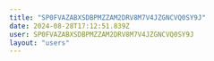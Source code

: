 ```yaml
---
title: "SP0FVAZABXSDBPMZZAM2DRV8M7V4JZGNCVQ0SY9J"
date: 2024-08-28T17:12:51.839Z
user: SP0FVAZABXSDBPMZZAM2DRV8M7V4JZGNCVQ0SY9J
layout: "users"
---
```

    